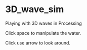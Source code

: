 # 3D_wave_sim
Playing with 3D waves in Processing

Click space to manipulate the water.

Click use arrow to look around.

